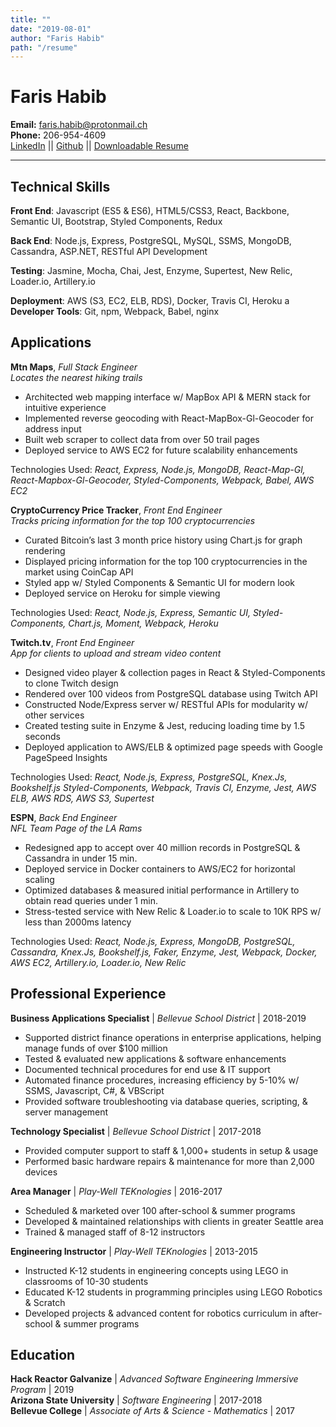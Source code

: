 ```yaml
---
title: ""
date: "2019-08-01"
author: "Faris Habib"
path: "/resume"
---
```


Faris Habib
============

   <b>Email:</b> faris.habib@protonmail.ch<br>
   <b>Phone:</b> 206-954-4609<br>
   [LinkedIn](https://www.linkedin.com/in/farishabib/) || [Github](https://github.com/fhabib229) || [Downloadable Resume]()

----

Technical Skills
---------

**Front End**:
Javascript (ES5 & ES6), HTML5/CSS3, React, Backbone, Semantic UI, Bootstrap, Styled Components, Redux

**Back End**:
Node.js, Express, PostgreSQL, MySQL, SSMS, MongoDB, Cassandra, ASP.NET, RESTful API Development

**Testing**:
Jasmine, Mocha, Chai, Jest, Enzyme, Supertest, New Relic, Loader.io, Artillery.io

**Deployment**:
AWS (S3, EC2, ELB, RDS), Docker, Travis CI, Heroku
a
**Developer Tools**:
Git, npm, Webpack, Babel, nginx

Applications
---------

**Mtn Maps**, *Full Stack Engineer*<br>
<i>Locates the nearest hiking trails</i>

* Architected web mapping interface w/ MapBox API & MERN stack for intuitive experience
* Implemented reverse geocoding with React-MapBox-Gl-Geocoder for address input
* Built web scraper to collect data from over 50 trail pages
* Deployed service to AWS EC2 for future scalability enhancements

Technologies Used:
<i>React, Express, Node.js, MongoDB, React-Map-Gl, React-Mapbox-Gl-Geocoder, Styled-Components, Webpack, Babel, AWS EC2</i>

**CryptoCurrency Price Tracker**, *Front End Engineer*<br>
<i>Tracks pricing information for the top 100 cryptocurrencies</i>

* Curated Bitcoin’s last 3 month price history using Chart.js for graph rendering
* Displayed pricing information for the top 100 cryptocurrencies in the market using CoinCap API
* Styled app w/ Styled Components & Semantic UI for modern look
* Deployed service on Heroku for simple viewing

Technologies Used:
<i>React, Node.js, Express, Semantic UI, Styled-Components, Chart.js, Moment, Webpack, Heroku</i>

**Twitch.tv**, *Front End Engineer*<br>
<i>App for clients to upload and stream video content</i>

* Designed video player & collection pages in React & Styled-Components to clone Twitch design
* Rendered over 100 videos from PostgreSQL database using Twitch API
* Constructed Node/Express server w/ RESTful APIs for modularity w/ other services
* Created testing suite in Enzyme & Jest, reducing loading time by 1.5 seconds
* Deployed application to AWS/ELB & optimized page speeds with Google PageSpeed Insights

Technologies Used:
<i>React, Node.js, Express, PostgreSQL, Knex.Js, Bookshelf.js Styled-Components, Webpack, Travis CI, Enzyme, Jest, AWS ELB, AWS RDS, AWS S3, Supertest</i>

**ESPN**, *Back End Engineer*<br>
<i>NFL Team Page of the LA Rams</i>

* Redesigned app to accept over 40 million records in PostgreSQL & Cassandra in under 15 min.
* Deployed service in Docker containers to AWS/EC2 for horizontal scaling
* Optimized databases & measured initial performance in Artillery to obtain read queries under 1 min.
* Stress-tested service with New Relic & Loader.io to scale to 10K RPS w/ less than 2000ms latency

Technologies Used:
<i>React, Node.js, Express, MongoDB, PostgreSQL, Cassandra, Knex.Js, Bookshelf.js, Faker, Enzyme, Jest, Webpack, Docker, AWS EC2, Artillery.io, Loader.io, New Relic</i>

Professional Experience
---------

**Business Applications Specialist** | *Bellevue School District* | 2018-2019

* Supported district finance operations in enterprise applications, helping manage funds of over $100 million
* Tested & evaluated new applications & software enhancements
* Documented technical procedures for end use & IT support
* Automated finance procedures, increasing efficiency by 5-10% w/ SSMS, Javascript, C#, & VBScript
* Provided software troubleshooting via database queries, scripting, & server management

**Technology Specialist** | *Bellevue School District* | 2017-2018

* Provided computer support to staff & 1,000+ students in setup & usage
* Performed basic hardware repairs & maintenance for more than 2,000 devices

**Area Manager** | *Play-Well TEKnologies* | 2016-2017

* Scheduled & marketed over 100 after-school & summer programs
* Developed & maintained relationships with clients in greater Seattle area
* Trained & managed staff of 8-12 instructors

**Engineering Instructor** | *Play-Well TEKnologies* | 2013-2015

* Instructed K-12 students in engineering concepts using LEGO in classrooms of 10-30 students
* Educated K-12 students in programming principles using LEGO Robotics & Scratch
* Developed projects & advanced content for robotics curriculum in after-school & summer programs

Education
---------

**Hack Reactor Galvanize** | *Advanced Software Engineering Immersive Program* | 2019<br>
**Arizona State University** | *Software Engineering* | 2017-2018<br>
**Bellevue College** | *Associate of Arts & Science - Mathematics* | 2017<br>



